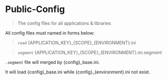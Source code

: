 # Public-Config 

> The config files for all applications & libraries

All config files must named in forms below:

> `read` {APPLICATION_KEY}\_{SCOPE}_{ENVIRONMENT}.ini

> `segment` {APPLICATION_KEY}\_{SCOPE}_{ENVIRONMENT}.ini.segment

`.segment` file will merged by {config}_base.ini.

It will load {config}\_base.ini while {config}_{environment}.ini not exist.